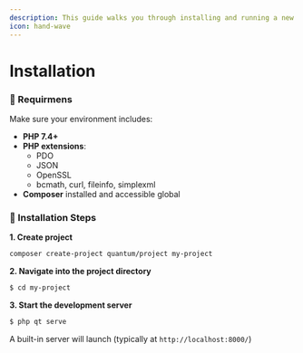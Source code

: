 ```yaml
---
description: This guide walks you through installing and running a new Quantum PHP project.
icon: hand-wave
---
```


# Installation

### 🔧 Requirmens

Make sure your environment includes:

* **PHP 7.4+**
* **PHP extensions**:
  * PDO
  * JSON
  * OpenSSL
  * bcmath, curl, fileinfo, simplexml
* **Composer** installed and accessible global

### 🚀 Installation Steps

**1. Create project**

```bash
composer create-project quantum/project my-project
```

**2. Navigate into the project directory**

```bash
$ cd my-project
```

**3. Start the development server**

```bash
$ php qt serve
```

A built-in server will launch (typically at `http://localhost:8000/`)

###
